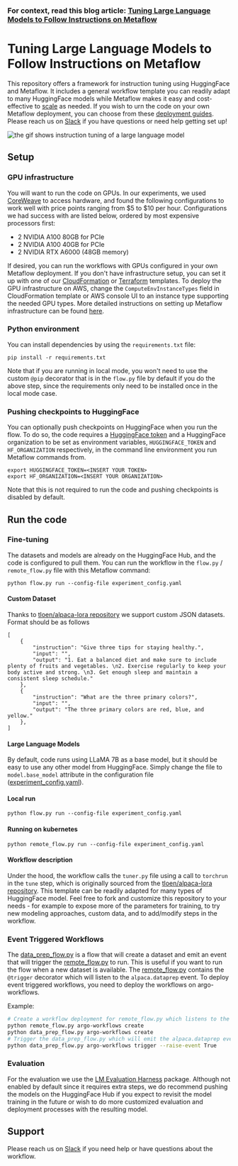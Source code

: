 ### For context, read this blog article: [Tuning Large Language Models to Follow Instructions on Metaflow](https://outerbounds.com/blog/llm-tuning-metaflow/)

# Tuning Large Language Models to Follow Instructions on Metaflow
This repository offers a framework for instruction tuning using HuggingFace and Metaflow. It includes a general workflow template you can readily adapt to many HuggingFace models while Metaflow makes it easy and cost-effective to [scale](https://docs.metaflow.org/scaling/introduction) as needed. If you wish to urn the code on your own Metaflow deployment, you can choose from these [deployment guides](https://outerbounds.com/engineering/welcome/). Please reach us on [Slack](http://slack.outerbounds.co/) if you have questions or need help getting set up!

![the gif shows instruction tuning of a large language model](img/tuning-llm.gif)

## Setup

### GPU infrastructure
You will want to run the code on GPUs. In our experiments, we used [CoreWeave](https://www.coreweave.com/) to access hardware, and found the following configurations to work well with price points ranging from $5 to $10 per hour. Configurations we had success with are listed below, ordered by most expensive processors first:
- 2 NVIDIA A100 80GB for PCIe
- 2 NVIDIA A100 40GB for PCIe
- 2 NVIDIA RTX A6000 (48GB memory)

If desired, you can run the workflows with GPUs configured in your own Metaflow deployment. If you don't have infrastructure setup, you can set it up with one of our [CloudFormation](https://github.com/outerbounds/metaflow-tools/blob/master/aws/cloudformation/metaflow-cfn-template.yml) or [Terraform](https://github.com/outerbounds/terraform-aws-metaflow) templates. To deploy the GPU infrastructure on AWS, change the `ComputeEnvInstanceTypes` field in CloudFormation template or AWS console UI to an instance type supporting the needed GPU types. More detailed instructions on setting up Metaflow infrastructure can be found [here](https://outerbounds.com/engineering/welcome/).

### Python environment
You can install dependencies by using the `requirements.txt` file:
```
pip install -r requirements.txt
```

Note that if you are running in local mode, you won't need to use the custom `@pip` decorator that is in the `flow.py` file by default if you do the above step, since the requirements only need to be installed once in the local mode case. 

### Pushing checkpoints to HuggingFace
You can optionally push checkpoints on HuggingFace when you run the flow. To do so, the code requires a [HuggingFace token](https://huggingface.co/docs/hub/security-tokens) and a HuggingFace organization to be set as environment variables, `HUGGINGFACE_TOKEN` and `HF_ORGANIZATION` respectively, in the command line environment you run Metaflow commands from.

```
export HUGGINGFACE_TOKEN=<INSERT YOUR TOKEN>
export HF_ORGANIZATION=<INSERT YOUR ORGANIZATION>
```

Note that this is not required to run the code and pushing checkpoints is disabled by default.

## Run the code

### Fine-tuning
The datasets and models are already on the HuggingFace Hub, and the code is configured to pull them. You can run the workflow in the `flow.py` / `remote_flow.py` file with this Metaflow command:

```
python flow.py run --config-file experiment_config.yaml
```

#### Custom Dataset

Thanks to [tloen/alpaca-lora repository](https://github.com/tloen/alpaca-lora) we support custom JSON datasets. 
Format should be as follows

```
[ 
    {
        "instruction": "Give three tips for staying healthy.",
        "input": "",
        "output": "1. Eat a balanced diet and make sure to include plenty of fruits and vegetables. \n2. Exercise regularly to keep your body active and strong. \n3. Get enough sleep and maintain a consistent sleep schedule."
    },
    {
        "instruction": "What are the three primary colors?",
        "input": "",
        "output": "The three primary colors are red, blue, and yellow."
    },
] 
```

#### Large Language Models

By default, code runs using LLaMA 7B as a base model, but it should be easy
to use any other model from HuggingFace. Simply change the file to `model.base_model` attribute in the configuration file ([experiment_config.yaml](./experiment_config.yaml)). 

#### Local run
```
python flow.py run --config-file experiment_config.yaml
```

#### Running on kubernetes
```
python remote_flow.py run --config-file experiment_config.yaml
```

#### Workflow description
Under the hood, the workflow calls the `tuner.py` file using a call to `torchrun` in the `tune` step, which is originally sourced from the [tloen/alpaca-lora repository](https://github.com/tloen/alpaca-lora). This template can be readily adapted for many types of HuggingFace model. Feel free to fork and customize this repository to your needs - for example to expose more of the parameters for training, to try new modeling approaches, custom data, and to add/modify steps in the workflow. 

### Event Triggered Workflows

The [data_prep_flow.py](./data_prep_flow.py) is a flow that will create a dataset and emit an event that will trigger the [remote_flow.py](./remote_flow.py) to run. This is useful if you want to run the flow when a new dataset is available. The [remote_flow.py](./remote_flow.py) contains the `@trigger` decorator which will listen to the `alpaca.dataprep` event. To deploy event triggered workflows, you need to deploy the workflows on argo-workflows. 

Example: 

```bash
# Create a workflow deployment for remote_flow.py which listens to the alpaca.dataprep event
python remote_flow.py argo-workflows create 
python data_prep_flow.py argo-workflows create 
# Trigger the data_prep_flow.py which will emit the alpaca.dataprep event upon completion. The --raise-event parameter is added to flow to emit the event when it completes preparing the dataset. 
python data_prep_flow.py argo-workflows trigger --raise-event True
```

### Evaluation
For the evaluation we use the [LM Evaluation Harness](https://github.com/EleutherAI/lm-evaluation-harness) package. Although not enabled by default since it requires extra steps, we do recommend pushing the models on the HuggingFace Hub if you expect to revisit the model training in the future or wish to do more customized evaluation and deployment processes with the resulting model. 

## Support
Please reach us on [Slack](http://slack.outerbounds.co/) if you need help or have questions about the workflow.